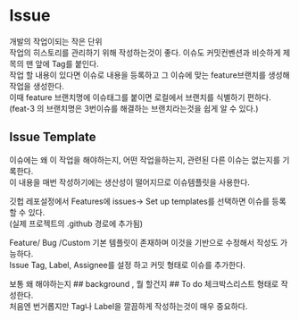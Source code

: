 # Issue
개발의 작업이되는 작은 단위  
작업의 히스토리를 관리하기 위해 작성하는것이 좋다. 이슈도 커밋컨벤션과 비슷하게 제목의 맨 앞에 Tag를 붙인다.  
작업 할 내용이 있다면 이슈로 내용을 등록하고 그 이슈에 맞는 feature브랜치를 생성해 작업을 생성한다.  
이때 feature 브랜치명에 이슈태그를 붙이면 로컬에서 브랜치를 식별하기 편하다.  
(feat-3 의 브랜치명은 3번이슈를 해결하는 브랜치라는것을 쉽게 알 수 있다.)  

## Issue Template
이슈에는 왜 이 작업을 해야하는지, 어떤 작업을하는지, 관련된 다른 이슈는 없는지를 기록한다.  
이 내용을 매번 작성하기에는 생산성이 떨어지므로 이슈템플릿을 사용한다.  

깃헙 레포설정에서 Features에 issues-> Set up templates를 선택하면 이슈를 등록 할 수 있다.  
(실제 프로젝트의 .github 경로에 추가됨)

Feature/ Bug /Custom 기본 템플릿이 존재하며 이것을 기반으로 수정해서 작성도 가능하다.  
Issue Tag, Label, Assignee를 설정 하고 커밋 형태로 이슈를 추가한다.  

보통 왜 해야하는지 ## background , 뭘 할건지 ## To do 체크박스리스트 형태로 작성한다.  
처음엔 번거롭지만 Tag나 Label을 깔끔하게 작성하는것이 매우 중요하다.  



